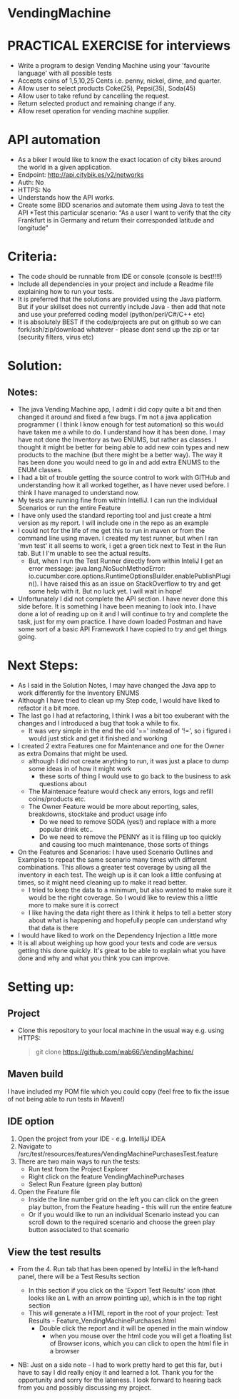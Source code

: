 # VendingMachine
# PRACTICAL EXERCISE for interviews
* Write a program to design Vending Machine using your 'favourite language' with all possible tests
* Accepts coins of 1,5,10,25 Cents i.e. penny, nickel, dime, and quarter.
* Allow user to select products Coke(25), Pepsi(35), Soda(45)
* Allow user to take refund by cancelling the request.
* Return selected product and remaining change if any.
* Allow reset operation for vending machine supplier.


# API automation
* As a biker I would like to know the exact location of city bikes around the world in a given application.
* Endpoint: http://api.citybik.es/v2/networks
* Auth: No
* HTTPS: No
* Understands how the API works.
* Create some BDD scenarios and automate them using Java to test the API
*Test this particular scenario: “As a user I want to verify that the city Frankfurt is in Germany and return their corresponded latitude and longitude”

# Criteria:
* The code should be runnable from IDE or console (console is best!!!!)
* Include all dependencies in your project and include a Readme file explaining how to run your tests.
* It is preferred that the solutions are provided using the Java platform. But if your skillset does not currently include Java - then add that note and use your preferred coding model (python/perl/C#/C++ etc)
* It is absolutely BEST if the code/projects are put on github so we can fork/ssh/zip/download whatever - please dont send up the zip or tar (security filters, virus etc)
 

# Solution:
## Notes:
* The java Vending Machine app, I admit i did copy quite a bit and then changed it around and fixed a few bugs.  I'm not a java application programmer ( I think I know enough for test automation) so this would have taken me a while to do.  I understand how it has been done.  I may have not done the Inventory as two ENUMS, but rather as classes.  I thought it might be better for being able to add new coin types and new products to the machine (but there might be a better way).  The way it has been done you would need to go in and add extra ENUMS to the ENUM classes. 
* I had a bit of trouble getting the source control to work with GITHub and understanding how it all worked together, as I have never used before.  I think I have managed to understand now.
* My tests are running fine from within IntelliJ. I can run the individual Scenarios or run the entire Feature
* I have only used the standard reporting tool and just create a html version as my report.  I will include one in the repo as an example
* I could not for the life of me get this to run in maven or from the command line using maven. I created my test runner, but when I ran 'mvn test' it all seems to work, i get a green tick next to Test in the Run tab.  But I I'm unable to see the actual results.
    * But, when I run the Test Runner directly from within InteliJ I get an error message: java.lang.NoSuchMethodError: io.cucumber.core.options.RuntimeOptionsBuilder.enablePublishPlugin().  I have raised this as an issue on StackOverflow to try and get some help with it.  But no luck yet.  I will wait in hope!
* Unfortunately I did not complete the API section. I have never done this side before.  It is something I have been meaning to look into.  I have done a lot of reading up on it and I will continue to try and complete the task, just for my own practice.  I have down loaded Postman and have some sort of a basic API Framework I have copied to try and get things going.

# Next Steps:
* As I said in the Solution Notes, I may have changed the Java app to work differently for the Inventory ENUMS
* Although I have tried to clean up my Step code, I would have liked to refactor it a bit more.
* The last go I had at refactoring, I think I was a bit too exuberant with the changes and I introduced a bug that took a while to fix.
    * It was very simple in the end the old '==' instead of '!=', so i figured i would just stick and get it finished and working
* I created 2 extra Features one for Maintenance and one for the Owner as extra Domains that might be used.
    * although I did not create anything to run, it was just a place to dump some ideas in of how it might work
        * these sorts of thing I would use to go back to the business to ask questions about  
    * The Maintenace feature would check any errors, logs and refill coins/products etc. 
    * The Owner Feature would be more about reporting, sales, breakdowns, stocktake and product usage info
        * Do we need to remove SODA (yes!) and replace with a more popular drink etc..
        * Do we need to remove the PENNY as it is filling up too quickly and causing too much maintenance, those sorts of things  
* On the Features and Scenarios: I have used Scenario Outlines and Examples to repeat the same scenario many times with different combinations.  This allows a greater test coverage by using all the inventory in each test. The weigh up is it can look a little confusing at times, so it might need cleaning up to make it read better.
    * I tried to keep the data to a minimum, but also wanted to make sure it would be the right coverage.  So I would like to review this a little more to make sure it is correct
    * I like having the data right there as I think it helps to tell a better story about what is happening and hopefully people can understand why that data is there
* I would have liked to work on the Dependency Injection a little more
* It is all about weighing up how good your tests and code are versus getting this done quickly. It's great to be able to explain what you have done and why and what you think you can improve.

# Setting up:
## Project
* Clone this repository to your local machine in the usual way e.g. using HTTPS:
    > git clone https://github.com/wab66/VendingMachine/

## Maven build
I have included my POM file which you could copy (feel free to fix the issue of not being able to run tests in Maven!)

## IDE option
1. Open the project from your IDE - e.g. IntellijJ IDEA
2. Navigate to /src/test/resources/features/VendingMachinePurchasesTest.feature
3. There are two main ways to run the tests:
    * Run test from the Project Explorer
    * Right click on the feature VendingMachinePurchases
    * Select Run Feature (green play button)
4. Open the Feature file
    * Inside the line number grid on the left you can click on the green play button, from the Feature heading - this will run the entire feature
    * Or if you would like to run an individual Scenario instead you can scroll down to the required scenario and choose the green play button associated to that scenario

## View the test results
* From the 4. Run tab that has been opened by IntelliJ in the left-hand panel, there will be a Test Results section
  * In this section if you click on the 'Export Test Results' icon (that looks like an L with an arrow pointing up), which is in the top right section
  * This will generate a HTML report in the root of your project: Test Results - Feature_VendingMachinePurchases.html
    * Double click the report and it will be opened in the main window
      * when you mouse over the html code you will get a floating list of Browser icons, which you can click to open the html file in a browser
 
 * NB: Just on a side note - I had to work pretty hard to get this far, but i have to say I did really enjoy it and learned a lot.  Thank you for the opportunity and sorry for the lateness.  I look forward to hearing back from you and possibly discussing my project.
 
 
 
